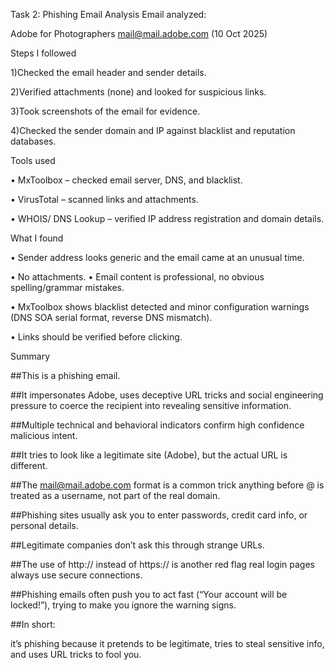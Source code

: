 Task 2: Phishing Email Analysis Email analyzed: 

Adobe for Photographers <mail@mail.adobe.com> (10 Oct 2025) 

Steps I followed 

1)Checked the email header and sender details. 

2)Verified attachments (none) and looked for suspicious links.

3)Took screenshots of the email for evidence.

4)Checked the sender domain and IP against blacklist and reputation databases.

   
Tools used

•	MxToolbox – checked email server, DNS, and blacklist.
   
•	VirusTotal – scanned links and attachments.
    
•	WHOIS/ DNS Lookup – verified IP address registration and domain details.


What I found

•	Sender address looks generic and the email came at an unusual time.

•	No attachments. •	Email content is professional, no obvious spelling/grammar mistakes. 

•	MxToolbox shows blacklist detected and minor configuration warnings (DNS SOA serial format, reverse DNS mismatch).

•	Links should be verified before clicking.


Summary

##This is a phishing email. 

##It impersonates Adobe, uses deceptive URL tricks and social engineering pressure to coerce the recipient into revealing sensitive information.

##Multiple technical and behavioral indicators confirm high confidence malicious intent.  

##It tries to look like a legitimate site (Adobe), but the actual URL is different.

##The mail@mail.adobe.com format is a common trick anything before @ is treated as a username, not part of the real domain.  

##Phishing sites usually ask you to enter passwords, credit card info, or personal details. 

##Legitimate companies don’t ask this through strange URLs.

##The use of http:// instead of https:// is another red flag real login pages always use secure connections.  

##Phishing emails often push you to act fast (“Your account will be locked!”), trying to make you ignore the warning signs. 

##In short: 

it’s phishing because it pretends to be legitimate, tries to steal sensitive info, and uses URL tricks to fool you.
